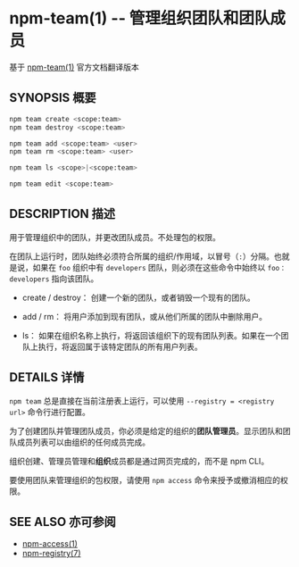 npm-team(1) --  管理组织团队和团队成员
=============================================================
基于 [npm-team(1)](https://github.com/npm/npm/blob/latest/doc/cli/npm-team.md) 官方文档翻译版本


## SYNOPSIS 概要
```bash
npm team create <scope:team>
npm team destroy <scope:team>

npm team add <scope:team> <user>
npm team rm <scope:team> <user>

npm team ls <scope>|<scope:team>

npm team edit <scope:team>
```


## DESCRIPTION 描述

用于管理组织中的团队，并更改团队成员。不处理包的权限。

在团队上运行时，团队始终必须符合所属的组织/作用域，以冒号（`:`）分隔。也就是说，如果在 `foo` 组织中有 `developers` 团队，则必须在这些命令中始终以 `foo：developers` 指向该团队。

* create / destroy：
  创建一个新的团队，或者销毁一个现有的团队。

* add / rm：
  将用户添加到现有团队，或从他们所属的团队中删除用户。

* ls：
  如果在组织名称上执行，将返回该组织下的现有团队列表。如果在一个团队上执行，将返回属于该特定团队的所有用户列表。

## DETAILS 详情

`npm team` 总是直接在当前注册表上运行，可以使用 `--registry = <registry url>` 命令行进行配置。

为了创建团队并管理团队成员，你必须是给定的组织的**团队管理员**。显示团队和团队成员列表可以由组织的任何成员完成。

组织创建、管理员管理和**组织**成员都是通过网页完成的，而不是 npm CLI。

要使用团队来管理组织的包权限，请使用 `npm access` 命令来授予或撤消相应的权限。


## SEE ALSO 亦可参阅

* [npm-access(1)](https://docs.npmjs.com/cli/access)
* [npm-registry(7)](https://docs.npmjs.com/misc/registry)
